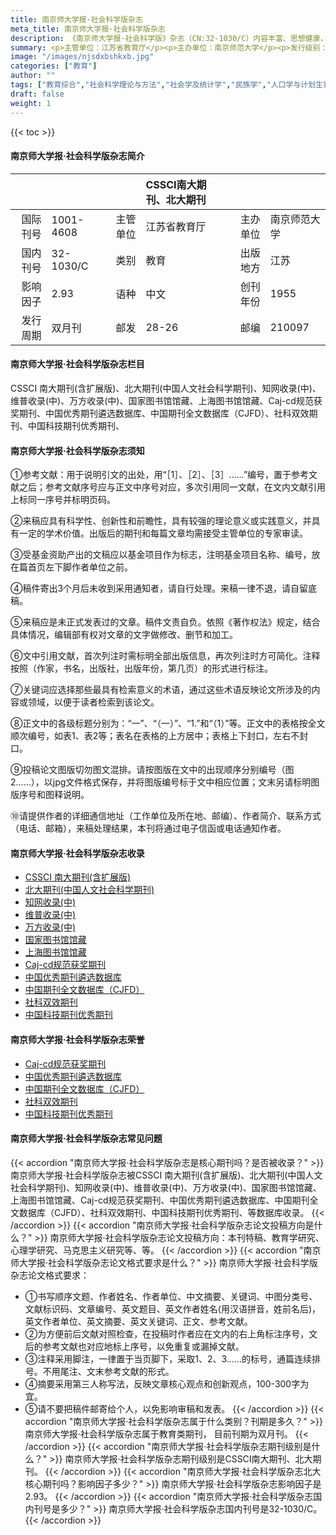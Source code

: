 ```yaml
---
title: 南京师大学报·社会科学版杂志
meta_title: 南京师大学报·社会科学版杂志
description: 《南京师大学报·社会科学版》杂志（CN:32-1030/C）内容丰富、思想健康，1955年创刊，目前双月刊形式发行，刊物对外积极扩大宣传，致力于提高杂志质量与影响。主要刊登马克思主义理论、哲学、教育学、心理学、经济学、管理学、法学、社会学、政治学、历史学、文学等方面的学术论文。学报始终坚持正确的舆论导向，聚焦学术热点，关注我国社会主义现代化建设的重大理论与实践问题研究，致力于推动学术研究的创新和进步。 此外，该学报还积极为学校的学科建设、科研工作和人才培养服务，为推进我国的科教兴国战略、繁荣我国哲学社会科学事业和促进社会主义现代化建设贡献力量。学报的编辑团队由南京师范大学的优秀学者组成，他们具有丰富的学术经验和广泛的知识背景，为学报的学术质量和学术道德提供了有力保障。总之，《南京师大学报·社会科学版》是一份具有重要学术价值和影响力的哲学社会科学综合性学术期刊，为广大学者提供了发布自己研究成果和学术观点的平台，促进了学术交流与合作。
summary: <p>主管单位：江苏省教育厅</p><p>主办单位：南京师范大学</p><p>发行级别：CSSCI南大期刊、北大期刊</p><p>发行周期：双月刊</p>
image: "/images/njsdxbshkxb.jpg"
categories: ["教育"]
author: ""
tags: ["教育综合","社会科学理论与方法","社会学及统计学","民族学","人口学与计划生育","人才学与劳动科学","教育理论与教育管理","学前教育","初等教育","中等教育","高等教育","职业教育","成人教育与特殊教育","体育",]
draft: false
weight: 1
---
```


{{< toc >}}

#### 南京师大学报·社会科学版杂志简介
|               |                               |               | CSSCI南大期刊、北大期刊        |               |                           |
| ------------: | :---------------------------- | ------------: | :---------------------------- | ------------: | :------------------------ |
| 国际刊号      | 1001-4608   | 主管单位      | 江苏省教育厅     | 主办单位      | 南京师范大学     |
| 国内刊号      | 32-1030/C        | 类别          | 教育       | 出版地方      | 江苏           |
| 影响因子      | 2.93        | 语种          | 中文             | 创刊年份      | 1955    |
| 发行周期      | 双月刊    | 邮发          | 28-26              | 邮编          | 210097      |

#### 南京师大学报·社会科学版杂志栏目
<span>CSSCI 南大期刊(含扩展版)</span>、<span>北大期刊(中国人文社会科学期刊)</span>、<span>知网收录(中)</span>、<span>维普收录(中)</span>、<span>万方收录(中)</span>、<span>国家图书馆馆藏</span>、<span>上海图书馆馆藏</span>、<span>Caj-cd规范获奖期刊</span>、<span>中国优秀期刊遴选数据库</span>、<span>中国期刊全文数据库（CJFD）</span>、<span>社科双效期刊</span>、<span>中国科技期刊优秀期刊</span>、

#### 南京师大学报·社会科学版杂志须知
<p><p>
	①参考文献：用于说明引文的出处，用“［1］、［2］、［3］……”编号，置于参考文献之后；参考文献序号应与正文中序号对应，多次引用同一文献，在文内文献引用上标同一序号并标明页码。
</p><p>
	②来稿应具有科学性、创新性和前瞻性，具有较强的理论意义或实践意义，并具有一定的学术价值。出版后的期刊和每篇文章均需接受主管单位的专家审读。
</p><p>
	③受基金资助产出的文稿应以基金项目作为标志，注明基金项目名称、编号，放在篇首页左下脚作者单位之前。
</p><p>
	④稿件寄出3个月后未收到采用通知者，请自行处理。来稿一律不退，请自留底稿。
</p><p>
	⑤来稿应是未正式发表过的文章。稿件文责自负。依照《著作权法》规定，结合具体情况，编辑部有权对文章的文字做修改、删节和加工。
</p><p>
	⑥文中引用文献，首次列注时需标明全部出版信息，再次列注时方可简化。注释按照（作家，书名，出版社，出版年份，第几页）的形式进行标注。
</p><p>
	⑦关键词应选择那些最具有检索意义的术语，通过这些术语反映论文所涉及的内容或领域，以便于读者检索到该论文。
</p><p>
	⑧正文中的各级标题分别为：“一”、“（一）”、“1.”和“（1）”等。正文中的表格按全文顺次编号，如表1、表2等；表名在表格的上方居中；表格上下封口，左右不封口。
</p><p>
	⑨投稿论文图版切勿图文混排。请按图版在文中的出现顺序分别编号（图2……），以jpg文件格式保存，并将图版编号标于文中相应位置；文末另请标明图版序号和图释说明。
</p><p>
	⑩请提供作者的详细通信地址（工作单位及所在地、邮编）、作者简介、联系方式（电话、邮箱），来稿处理结果，本刊将通过电子信函或电话通知作者。
</p></p>


#### 南京师大学报·社会科学版杂志收录
<ul>
    <li class="inline-block">
        <a class="bg-theme-light hover:bg-primary dark:bg-darkmode-theme-light dark:hover:bg-darkmode-primary dark:hover:text-dark m-1 block rounded px-3 py-1 hover:text-white" href="#南京师大学报·社会科学版杂志收录">
        CSSCI 南大期刊(含扩展版)
        </a>
    </li>
    <li class="inline-block">
        <a class="bg-theme-light hover:bg-primary dark:bg-darkmode-theme-light dark:hover:bg-darkmode-primary dark:hover:text-dark m-1 block rounded px-3 py-1 hover:text-white" href="#南京师大学报·社会科学版杂志收录">
        北大期刊(中国人文社会科学期刊)
        </a>
    </li>
    <li class="inline-block">
        <a class="bg-theme-light hover:bg-primary dark:bg-darkmode-theme-light dark:hover:bg-darkmode-primary dark:hover:text-dark m-1 block rounded px-3 py-1 hover:text-white" href="#南京师大学报·社会科学版杂志收录">
        知网收录(中)
        </a>
    </li>
    <li class="inline-block">
        <a class="bg-theme-light hover:bg-primary dark:bg-darkmode-theme-light dark:hover:bg-darkmode-primary dark:hover:text-dark m-1 block rounded px-3 py-1 hover:text-white" href="#南京师大学报·社会科学版杂志收录">
        维普收录(中)
        </a>
    </li>
    <li class="inline-block">
        <a class="bg-theme-light hover:bg-primary dark:bg-darkmode-theme-light dark:hover:bg-darkmode-primary dark:hover:text-dark m-1 block rounded px-3 py-1 hover:text-white" href="#南京师大学报·社会科学版杂志收录">
        万方收录(中)
        </a>
    </li>
    <li class="inline-block">
        <a class="bg-theme-light hover:bg-primary dark:bg-darkmode-theme-light dark:hover:bg-darkmode-primary dark:hover:text-dark m-1 block rounded px-3 py-1 hover:text-white" href="#南京师大学报·社会科学版杂志收录">
        国家图书馆馆藏
        </a>
    </li>
    <li class="inline-block">
        <a class="bg-theme-light hover:bg-primary dark:bg-darkmode-theme-light dark:hover:bg-darkmode-primary dark:hover:text-dark m-1 block rounded px-3 py-1 hover:text-white" href="#南京师大学报·社会科学版杂志收录">
        上海图书馆馆藏
        </a>
    </li>
    <li class="inline-block">
        <a class="bg-theme-light hover:bg-primary dark:bg-darkmode-theme-light dark:hover:bg-darkmode-primary dark:hover:text-dark m-1 block rounded px-3 py-1 hover:text-white" href="#南京师大学报·社会科学版杂志收录">
        Caj-cd规范获奖期刊
        </a>
    </li>
    <li class="inline-block">
        <a class="bg-theme-light hover:bg-primary dark:bg-darkmode-theme-light dark:hover:bg-darkmode-primary dark:hover:text-dark m-1 block rounded px-3 py-1 hover:text-white" href="#南京师大学报·社会科学版杂志收录">
        中国优秀期刊遴选数据库
        </a>
    </li>
    <li class="inline-block">
        <a class="bg-theme-light hover:bg-primary dark:bg-darkmode-theme-light dark:hover:bg-darkmode-primary dark:hover:text-dark m-1 block rounded px-3 py-1 hover:text-white" href="#南京师大学报·社会科学版杂志收录">
        中国期刊全文数据库（CJFD）
        </a>
    </li>
    <li class="inline-block">
        <a class="bg-theme-light hover:bg-primary dark:bg-darkmode-theme-light dark:hover:bg-darkmode-primary dark:hover:text-dark m-1 block rounded px-3 py-1 hover:text-white" href="#南京师大学报·社会科学版杂志收录">
        社科双效期刊
        </a>
    </li>
    <li class="inline-block">
        <a class="bg-theme-light hover:bg-primary dark:bg-darkmode-theme-light dark:hover:bg-darkmode-primary dark:hover:text-dark m-1 block rounded px-3 py-1 hover:text-white" href="#南京师大学报·社会科学版杂志收录">
        中国科技期刊优秀期刊
        </a>
    </li>
</ul>



#### 南京师大学报·社会科学版杂志荣誉
<ul>
    <li class="inline-block">
        <a class="bg-theme-light hover:bg-primary dark:bg-darkmode-theme-light dark:hover:bg-darkmode-primary dark:hover:text-dark m-1 block rounded px-3 py-1 hover:text-white" href="#南京师大学报·社会科学版杂志荣誉">
        Caj-cd规范获奖期刊
        </a>
    </li>
    <li class="inline-block">
        <a class="bg-theme-light hover:bg-primary dark:bg-darkmode-theme-light dark:hover:bg-darkmode-primary dark:hover:text-dark m-1 block rounded px-3 py-1 hover:text-white" href="#南京师大学报·社会科学版杂志荣誉">
        中国优秀期刊遴选数据库
        </a>
    </li>
    <li class="inline-block">
        <a class="bg-theme-light hover:bg-primary dark:bg-darkmode-theme-light dark:hover:bg-darkmode-primary dark:hover:text-dark m-1 block rounded px-3 py-1 hover:text-white" href="#南京师大学报·社会科学版杂志荣誉">
        中国期刊全文数据库（CJFD）
        </a>
    </li>
    <li class="inline-block">
        <a class="bg-theme-light hover:bg-primary dark:bg-darkmode-theme-light dark:hover:bg-darkmode-primary dark:hover:text-dark m-1 block rounded px-3 py-1 hover:text-white" href="#南京师大学报·社会科学版杂志荣誉">
        社科双效期刊
        </a>
    </li>
    <li class="inline-block">
        <a class="bg-theme-light hover:bg-primary dark:bg-darkmode-theme-light dark:hover:bg-darkmode-primary dark:hover:text-dark m-1 block rounded px-3 py-1 hover:text-white" href="#南京师大学报·社会科学版杂志荣誉">
        中国科技期刊优秀期刊
        </a>
    </li>
</ul>












#### 南京师大学报·社会科学版杂志常见问题
{{< accordion "南京师大学报·社会科学版杂志是核心期刊吗？是否被收录？" >}}
南京师大学报·社会科学版杂志被CSSCI 南大期刊(含扩展版)、北大期刊(中国人文社会科学期刊)、知网收录(中)、维普收录(中)、万方收录(中)、国家图书馆馆藏、上海图书馆馆藏、Caj-cd规范获奖期刊、中国优秀期刊遴选数据库、中国期刊全文数据库（CJFD）、社科双效期刊、中国科技期刊优秀期刊、等数据库收录。
{{< /accordion >}}
{{< accordion "南京师大学报·社会科学版杂志论文投稿方向是什么？" >}}
南京师大学报·社会科学版杂志论文投稿方向：本刊特稿、教育学研究、心理学研究、马克思主义研究等、等。
{{< /accordion >}}
{{< accordion "南京师大学报·社会科学版杂志论文格式要求是什么？" >}}
南京师大学报·社会科学版杂志论文格式要求：
- ①书写顺序文题、作者姓名、作者单位、中文摘要、关键词、中图分类号、文献标识码、文章编号、英文题目、英文作者姓名(用汉语拼音，姓前名后)，英文作者单位、英文摘要、英文关键词、正文、参考文献。
- ②为方便前后文献对照检查，在投稿时作者应在文内的右上角标注序号，文后的参考文献也对应地标上序号，以免重复或漏掉文献。
- ③注释采用脚注，一律置于当页脚下，采取1、2、3……的标号，通篇连续排号。不用尾注、文末参考文献的形式。
- ④摘要采用第三人称写法，反映文章核心观点和创新观点，100-300字为宜。
- ⑤请不要把稿件邮寄给个人，以免影响审稿和发表。
{{< /accordion >}}
{{< accordion "南京师大学报·社会科学版杂志属于什么类别？刊期是多久？" >}}
南京师大学报·社会科学版杂志属于教育类期刊， 目前刊期为双月刊。
{{< /accordion >}}
{{< accordion "南京师大学报·社会科学版杂志期刊级别是什么？" >}}
南京师大学报·社会科学版杂志期刊级别是CSSCI南大期刊、北大期刊。
{{< /accordion >}}
{{< accordion "南京师大学报·社会科学版杂志北大核心期刊吗？影响因子多少？" >}}
南京师大学报·社会科学版杂志影响因子是2.93。
{{< /accordion >}}
{{< accordion "南京师大学报·社会科学版杂志国内刊号是多少？" >}}
南京师大学报·社会科学版杂志国内刊号是32-1030/C。
{{< /accordion >}}